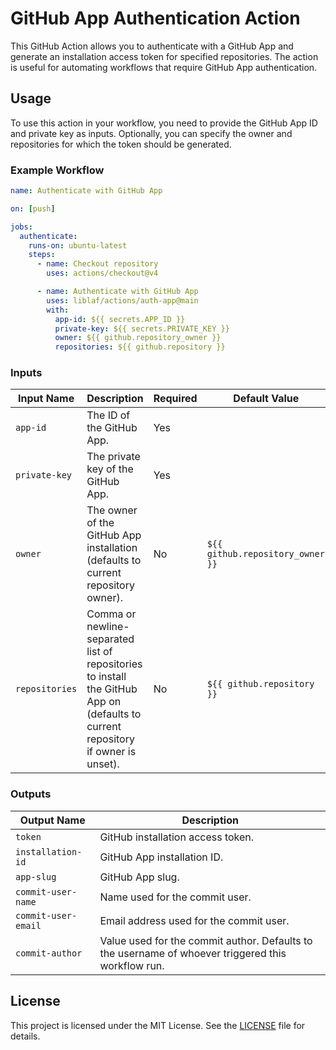 # GitHub App Authentication Action

This GitHub Action allows you to authenticate with a GitHub App and generate an installation access token for specified repositories. The action is useful for automating workflows that require GitHub App authentication.

## Usage

To use this action in your workflow, you need to provide the GitHub App ID and private key as inputs. Optionally, you can specify the owner and repositories for which the token should be generated.

### Example Workflow

```yaml
name: Authenticate with GitHub App

on: [push]

jobs:
  authenticate:
    runs-on: ubuntu-latest
    steps:
      - name: Checkout repository
        uses: actions/checkout@v4

      - name: Authenticate with GitHub App
        uses: liblaf/actions/auth-app@main
        with:
          app-id: ${{ secrets.APP_ID }}
          private-key: ${{ secrets.PRIVATE_KEY }}
          owner: ${{ github.repository_owner }}
          repositories: ${{ github.repository }}
```

### Inputs

| Input Name     | Description                                                                                                                      | Required | Default Value                    |
| -------------- | -------------------------------------------------------------------------------------------------------------------------------- | -------- | -------------------------------- |
| `app-id`       | The ID of the GitHub App.                                                                                                        | Yes      |                                  |
| `private-key`  | The private key of the GitHub App.                                                                                               | Yes      |                                  |
| `owner`        | The owner of the GitHub App installation (defaults to current repository owner).                                                 | No       | `${{ github.repository_owner }}` |
| `repositories` | Comma or newline-separated list of repositories to install the GitHub App on (defaults to current repository if owner is unset). | No       | `${{ github.repository }}`       |

### Outputs

| Output Name         | Description                                                                                        |
| ------------------- | -------------------------------------------------------------------------------------------------- |
| `token`             | GitHub installation access token.                                                                  |
| `installation-id`   | GitHub App installation ID.                                                                        |
| `app-slug`          | GitHub App slug.                                                                                   |
| `commit-user-name`  | Name used for the commit user.                                                                     |
| `commit-user-email` | Email address used for the commit user.                                                            |
| `commit-author`     | Value used for the commit author. Defaults to the username of whoever triggered this workflow run. |

## License

This project is licensed under the MIT License. See the [LICENSE](../LICENSE) file for details.

